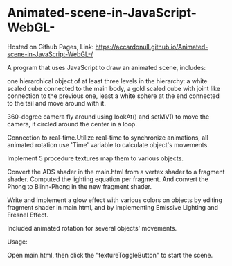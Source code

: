 # Animated-scene-in-JavaScript-WebGL-
Hosted on Github Pages, Link: https://accardonull.github.io/Animated-scene-in-JavaScript-WebGL-/

 A program that uses JavaScript to draw an animated scene, includes:
 
one hierarchical object of at least three levels in the hierarchy: a white scaled cube connected to the main body, a gold scaled cube with joint like connection to the previous one, least a white sphere at the end connected to the tail and move around with it. 

360-degree camera fly around using lookAt() and setMV() to move the camera, it circled around the center in a loop.

Connection to real-time.Utilize real-time to synchronize animations, all animated rotation use 'Time' variable to calculate object's movements.

Implement 5 procedure textures map them to various objects.

Convert the ADS shader in the main.html from a vertex shader to a fragment shader. Computed the lighting equation per fragment. And convert the Phong to Blinn-Phong in the new fragment shader.

Write and implement a glow effect with various colors on objects by editing fragment shader in main.html, and by implementing Emissive Lighting and Fresnel Effect.

Included animated rotation for several objects' movements.

Usage:

Open main.html, then click the "textureToggleButton" to start the scene.
